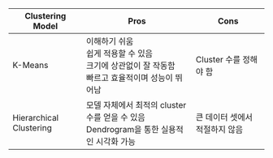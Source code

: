 | Clustering Model | Pros | Cons |
| --- | --- | --- |
| K-Means | 이해하기 쉬움<br>쉽게 적용할 수 있음<br>크기에 상관없이 잘 작동함<br>빠르고 효율적이며 성능이 뛰어남 | Cluster 수를 정해야 함 |
| Hierarchical Clustering | 모델 자체에서 최적의 cluster 수를 얻을 수 있음<br>Dendrogram을 통한 실용적인 시각화 가능 | 큰 데이터 셋에서 적절하지 않음 |
